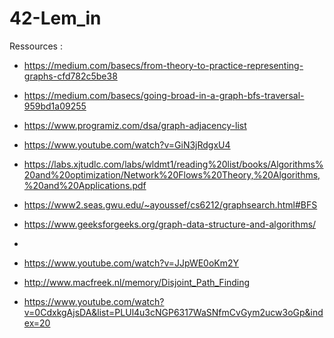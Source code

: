 # 42-Lem_in
Ressources : 
- https://medium.com/basecs/from-theory-to-practice-representing-graphs-cfd782c5be38
- https://medium.com/basecs/going-broad-in-a-graph-bfs-traversal-959bd1a09255
- https://www.programiz.com/dsa/graph-adjacency-list
- https://www.youtube.com/watch?v=GiN3jRdgxU4

- https://labs.xjtudlc.com/labs/wldmt1/reading%20list/books/Algorithms%20and%20optimization/Network%20Flows%20Theory,%20Algorithms,%20and%20Applications.pdf
- https://www2.seas.gwu.edu/~ayoussef/cs6212/graphsearch.html#BFS
- https://www.geeksforgeeks.org/graph-data-structure-and-algorithms/

-
- https://www.youtube.com/watch?v=JJpWE0oKm2Y
- http://www.macfreek.nl/memory/Disjoint_Path_Finding
- https://www.youtube.com/watch?v=0CdxkgAjsDA&list=PLUl4u3cNGP6317WaSNfmCvGym2ucw3oGp&index=20
